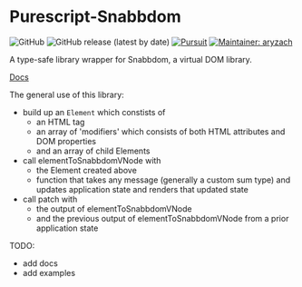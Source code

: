 # Purescript-Snabbdom

![GitHub](https://img.shields.io/github/license/aryzach/purescript-snabbdom)
![GitHub release (latest by date)](https://img.shields.io/github/v/release/aryzach/purescript-snabbdom)
[![Pursuit](https://pursuit.purescript.org/packages/purescript-snabbdom/badge)](https://pursuit.purescript.org/packages/purescript-snabbdom)
[![Maintainer: aryzach](https://img.shields.io/badge/maintainer-aryzach-blue)](https://github.com/aryzach)

A type-safe library wrapper for Snabbdom, a virtual DOM library.

[Docs](https://pursuit.purescript.org/packages/purescript-snubbdom)


The general use of this library: 
- build up an `Element` which constists of 
  * an HTML tag 
  * an array of 'modifiers' which consists of both HTML attributes and DOM properties
  * and an array of child Elements
- call elementToSnabbdomVNode with
  * the Element created above
  * function that takes any message (generally a custom sum type) and updates application state and renders that updated state
- call patch with
  * the output of elementToSnabbdomVNode
  * and the previous output of elementToSnabbdomVNode from a prior application state


TODO:
- add docs
- add examples

